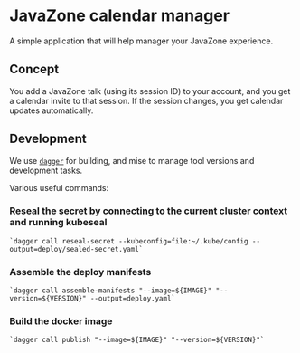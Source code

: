 # JavaZone calendar manager

A simple application that will help manager your JavaZone experience.

## Concept

You add a JavaZone talk (using its session ID) to your account, and you get a calendar invite to that session.
If the session changes, you get calendar updates automatically.


## Development

We use [`dagger`](https://dagger.io) for building, and mise to manage tool versions and development tasks.

Various useful commands:

### Reseal the secret by connecting to the current cluster context and running kubeseal

    `dagger call reseal-secret --kubeconfig=file:~/.kube/config --output=deploy/sealed-secret.yaml`

### Assemble the deploy manifests

    `dagger call assemble-manifests "--image=${IMAGE}" "--version=${VERSION}" --output=deploy.yaml`

### Build the docker image

    `dagger call publish "--image=${IMAGE}" "--version=${VERSION}"`
